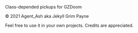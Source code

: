 Class-depended pickups for GZDoom

© 2021 Agent_Ash aka Jekyll Grim Payne

Feel free to use it in your own projects. Credits are appreciated.